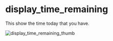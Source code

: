 # display_time_remaining
This show the time today that you have.

![display_time_remaining_thumb](https://user-images.githubusercontent.com/1441835/82104747-12b2aa00-9753-11ea-863a-907482260311.jpg)
